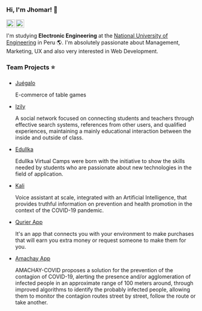 ### Hi, I'm Jhomar! 👋

<a href="https://www.linkedin.com/in/jhomar-astuyauri/">
  <img align="left" alt="Jhomar Astuyauri | LinkdeIN" width="22px" src="https://cdn.jsdelivr.net/npm/simple-icons@v3/icons/linkedin.svg" />
</a>

<a href="https://www.facebook.com/jhomar.astuyauriherencia.12/">
  <img align="left" alt="Jhomar Astuyauri | Facebook" width="22px" src="https://simpleicons.org/icons/facebook.svg" />
</a>

<br /><br />
I'm studying **Electronic Engineering** at the [National University of Engineering](https://www.facebook.com/UNIoficial.pe) in Peru :earth_americas:. I'm absolutely passionate about Management, Marketing, UX and also very interested in Web Development.

### Team Projects :star:

- [Juégalo](https://github.com/Jhomar1158-ux/ecommerce-de-juegos-de-mesa)

  E-commerce of table games

- [Izily](https://github.com/JoCGM09/Izily-React)

  A social network focused on connecting students and teachers through effective search systems, references from other users, and qualified experiences, maintaining a mainly   educational interaction between the inside and outside of class.
 
- [Edullka](https://edullka.github.io/)

  Edullka Virtual Camps were born with the initiative to show the skills needed by students who are passionate about new technologies in the field of application.

- [Kali](https://github.com/Jhomar1158-ux/KaliTeamUNI)

  Voice assistant at scale, integrated with an Artificial Intelligence, that provides truthful information on prevention and health promotion in the context of the COVID-19 pandemic.
  
  
- [Qurier App](https://github.com/Jhomar1158-ux/Somos-Qurier-App)
  
  It's an app that connects you with your environment to make purchases that will earn you extra money or request someone to make them for you.
  
- [Amachay App](https://github.com/Jhomar1158-ux/Project-Amachay)
  
  AMACHAY-COVID proposes a solution for the prevention of the contagion of COVID-19, alerting the presence and/or agglomeration of infected people in an approximate range of   100 meters around, through improved algorithms to identify the probably infected people, allowing them to monitor the contagion routes street by street, follow the route or   take another.
